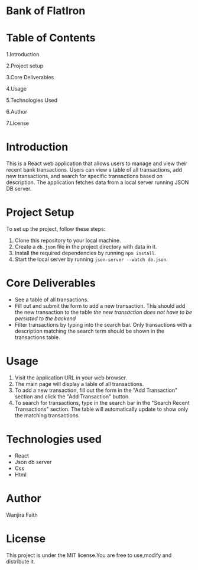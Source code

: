 # Bank of FlatIron

# Table of Contents
1.Introduction

2.Project setup

3.Core Deliverables

4.Usage

5.Technologies Used

6.Author

7.License

# Introduction
This is a React web application that allows users to manage and view their recent bank transactions. Users can view a table of all transactions, add new transactions, and search for specific transactions based on description. The application fetches data from a local server running JSON DB server.

# Project Setup
To set up the project, follow these steps:

1. Clone this repository to your local machine.
2. Create a `db.json` file in the project directory with data in it.
3. Install the required dependencies by running `npm install`.
4. Start the local server by running `json-server --watch db.json`.

# Core Deliverables
 * See a table of all transactions.
 * Fill out and submit the form to add a new transaction. This should add the new transaction to the table *the new transaction does not have to be persisted to the backend*
* Filter transactions by typing into the search bar. Only transactions with a description matching the search term should be shown in the transactions table.

 # Usage

1. Visit the application URL in your web browser.
2. The main page will display a table of all transactions.
3. To add a new transaction, fill out the form in the "Add Transaction" section and click the "Add Transaction" button.
 4. To search for transactions, type in the search bar in the "Search Recent Transactions" section. The table will automatically update to show only the matching transactions.

# Technologies used
 * React
 * Json db server
 * Css
 * Html

# Author
 Wanjira Faith

# License
This project is under the MIT license.You are free to use,modify and distribute it.


